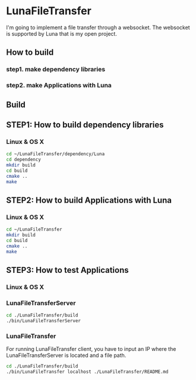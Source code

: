 # LunaFileTransfer
I'm going to implement a file transfer through a websocket. The websocket is supported by Luna that is my open project.

## How to build
### step1. make dependency libraries
### step2. make Applications with Luna

## Build
## STEP1: How to build dependency libraries
### Linux & OS X
```bash
cd ~/LunaFileTransfer/dependency/Luna
cd dependency
mkdir build
cd build
cmake ..
make
```

## STEP2: How to build Applications with Luna
### Linux & OS X
```bash
cd ~/LunaFileTransfer
mkdir build  
cd build
cmake ..
make
```

## STEP3: How to test Applications
### Linux & OS X

### LunaFileTransferServer
```bash
cd ./LunaFileTransfer/build
./bin/LunaFileTransferServer
```
### LunaFileTransfer
For running LunaFileTransfer client, you have to input an IP where the LunaFileTransferServer is located and a file path.

```bash
cd ./LunaFileTransfer/build
./bin/LunaFileTransfer localhost ./LunaFileTransfer/README.md
```
